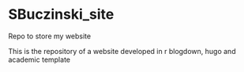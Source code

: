 # SBuczinski_site
Repo to store my website

This is the repository of a website developed in r blogdown, hugo and academic template



